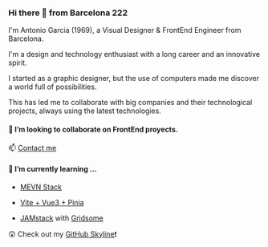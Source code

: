 ### Hi there 👋 from Barcelona 222

I'm Antonio Garcia (1969), a Visual Designer & FrontEnd Engineer from Barcelona.

I'm a design and technology enthusiast with a long career and an innovative spirit.

I started as a graphic designer, but the use of computers made me discover a world full of possibilities.

This has led me to collaborate with big companies and their technological projects, always using the latest technologies.


#### 👯 I’m looking to collaborate on FrontEnd proyects. 

📫 [Contact me ](https://www.linkedin.com/in/agarcia-bcn21/)

#### 🌱 I’m currently learning ...

- [MEVN Stack](https://www.geeksforgeeks.org/what-is-mevn-stack/)
- [Vite + Vue3 + Pinia]()

- [JAMstack](https://jamstack.org/what-is-jamstack/) with [Gridsome](https://gridsome.org/)

<!--
**terremotoBCN/terremotoBCN** is a ✨ _special_ ✨ repository because its `README.md` (this file) appears on your GitHub profile.

Here are some ideas to get you started:

- 🔭 I’m currently working on ...
- 🌱 I’m currently learning ...
- 👯 I’m looking to collaborate on ...
- 🤔 I’m looking for help with ...
- 💬 Ask me about ...
- 📫 How to reach me: ...
- 😄 Pronouns: ...
- ⚡ Fun fact: ...
-->


😲 Check out my [GitHub Skyline](https://skyline.github.com/terremotoBCN/2021)❗ 
